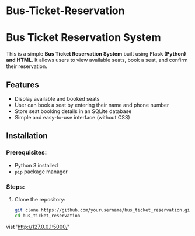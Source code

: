 # Bus-Ticket-Reservation
# Bus Ticket Reservation System

This is a simple **Bus Ticket Reservation System** built using **Flask (Python) and HTML**. It allows users to view available seats, book a seat, and confirm their reservation.

## Features
- Display available and booked seats
- User can book a seat by entering their name and phone number
- Store seat booking details in an SQLite database
- Simple and easy-to-use interface (without CSS)

## Installation
### Prerequisites:
- Python 3 installed
- `pip` package manager

### Steps:
1. Clone the repository:
   ```bash
   git clone https://github.com/yourusername/bus_ticket_reservation.git
   cd bus_ticket_reservation
 vist 'http://127.0.0.1:5000/'

